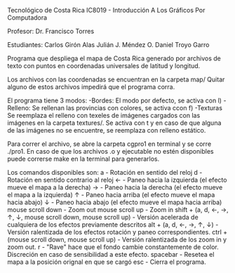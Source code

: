 Tecnológico de Costa Rica
IC8019 - Introducción A Los Gráficos Por Computadora

Profesor: 
	Dr. Francisco Torres

Estudiantes:
	Carlos Girón Alas
	Julián J. Méndez O.
	Daniel Troyo Garro

Programa que despliega el mapa de Costa Rica generado por archivos de texto con puntos en coordenadas universales de latitud y longitud.

Los archivos con las coordenadas se encuentran en la carpeta map/
Quitar alguno de estos archivos impedirá que el programa corra.

El programa tiene 3 modos: 
	-Bordes: El modo por defecto, se activa con l)
	-Relleno: Se rellenan las provincias con colores, se activa ccon f)
	-Texturas Se reemplaza el relleno con texeles de imágenes cargados con las imágenes en la carpeta textures/. Se activa con t y en caso de que alguna de las imágenes no se encuentre, se reemplaza con relleno estático. 

Para correr el archivo, se abre la carpeta cgpro1 en terminal y se corre ./pro1. En caso de que los archivos .o y ejecutable no estén disponibles puede correrse make en la terminal para generarlos. 

Los comandos disponibles son:
	a - 
		Rotación en sentido del reloj
	d - 
		Rotación en sentido contrario al reloj
	← - 
		Paneo hacia la izquierda (el efecto mueve el mapa a la derecha)
	→ - 
		Paneo hacia la derecha (el efecto mueve el mapa a la izquierda)
	↑ - 
		Paneo hacia arriba (el efecto mueve el mapa hacia abajo)
	↓ - 
		Paneo hacia abajo (el efecto mueve el mapa hacia arriba)
	mouse scroll down - 
		Zoom out
	mouse scroll up - 
		Zoom in 
	shift + (a, d, ←, →, ↑, ↓, mouse scroll down, mouse scroll up) - 
		Versión acelerada de cualquiera de los efectos previamente descritos
	alt + (a, d, ←, →, ↑, ↓) - 
		Versión ralentizada de los efectos rotación y paneo correspondientes. 
	ctrl + (mouse scroll down, mouse scroll up) - 
		Versión ralentizada de los zoom in y zoom out.
	r - 
		"Rave" hace que el fondo cambie constantemente de color. Discreción en caso de sensibilidad a este efecto. 
	spacebar - 
		Resetea el mapa a la posición orignal en que se cargó
	esc - 
		Cierra el programa.

